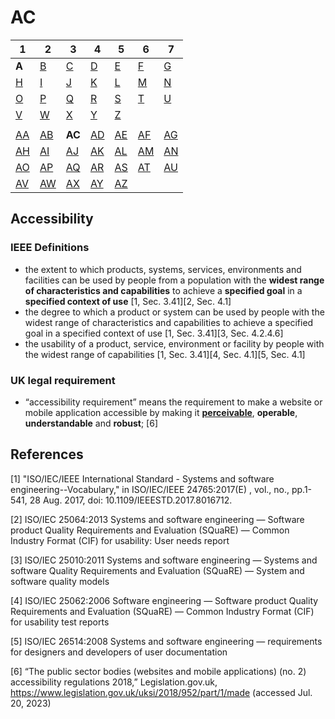 # AC

| 1 | 2 | 3 | 4 | 5 | 6 | 7 |
|---|---|---|---|---|---|---|
| **A** | [B](../b/index.md) | [C](../c/index.md) | [D](../d/index.md) | [E](../e/index.md) | [F](../f/index.md) | [G](../g/index.md) |
| [H](../h/index.md) | [I](../i/index.md) | [J](../j/index.md) | [K](../k/index.md) | [L](../l/index.md) | [M](../m/index.md) | [N](../n/index.md) | 
| [O](../o/index.md) | [P](../p/index.md) | [Q](../q/index.md) | [R](../r/index.md) | [S](../s/index.md) | [T](../t/index.md) | [U](../u/index.md) | 
| [V](../v/index.md) | [W](../w/index.md) | [X](../x/index.md) | [Y](../y/index.md) | [Z](../z/index.md) |
|   |   |   |   |   |   |   |
| [AA](aa.md) | [AB](ab.md) | **AC** | [AD](ad.md) | [AE](ae.md) | [AF](af.md) | [AG](ag.md) | 
| [AH](ah.md) | [AI](ai.md) | [AJ](aj.md) | [AK](ak.md) | [AL](al.md) | [AM](am.md) | [AN](an.md) | 
| [AO](ao.md) | [AP](ap.md) | [AQ](aq.md) | [AR](ar.md) | [AS](as.md) | [AT](at.md) | [AU](au.md) | 
| [AV](av.md) | [AW](aw.md) | [AX](ax.md) | [AY](ay.md) | [AZ](az.md) |



## Accessibility
### IEEE Definitions
- the extent to which products, systems, services, environments and facilities can be used by people from a population 
with the **widest range of characteristics and capabilities** to achieve a **specified goal** in a **specified context of use** [1, Sec. 3.41][2, Sec. 4.1]
- the degree to which a product or system can be used by people with the widest range of characteristics and capabilities to achieve a
specified goal in a specified context of use [1, Sec. 3.41][3, Sec. 4.2.4.6]
- the usability of a product, service, environment or facility by people with the widest range of capabilities [1, Sec. 3.41][4, Sec. 4.1][5, Sec. 4.1]
### UK legal requirement
- “accessibility requirement” means the requirement to make a website or mobile application accessible by making it **[perceivable](https://dictionary.cambridge.org/dictionary/english/perceivable)**, **operable**, **understandable** and **robust**; [6]


## References
[1] "ISO/IEC/IEEE International Standard - Systems and software engineering--Vocabulary," in ISO/IEC/IEEE 24765:2017(E) , vol., no., pp.1-541, 28 Aug. 2017, doi: 10.1109/IEEESTD.2017.8016712.

[2] ISO/IEC 25064:2013 Systems and software engineering — Software product Quality Requirements and Evaluation (SQuaRE) — Common Industry Format (CIF) for usability: User needs report

[3] ISO/IEC 25010:2011 Systems and software engineering — Systems and software Quality Requirements and Evaluation (SQuaRE) — System and software quality models

[4] ISO/IEC 25062:2006 Software engineering — Software product Quality Requirements and Evaluation (SQuaRE) — Common Industry Format (CIF) for usability test reports

[5] ISO/IEC 26514:2008 Systems and software engineering — requirements for designers and developers of user documentation

[6] “The public sector bodies (websites and mobile applications) (no. 2) accessibility regulations 2018,” Legislation.gov.uk, https://www.legislation.gov.uk/uksi/2018/952/part/1/made (accessed Jul. 20, 2023)
